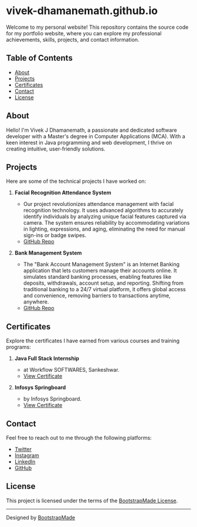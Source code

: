 # vivek-dhamanemath.github.io

Welcome to my personal website! This repository contains the source code for my portfolio website, where you can explore my professional achievements, skills, projects, and contact information.

## Table of Contents

- [About](#about)
- [Projects](#projects)
- [Certificates](#certificates)
- [Contact](#contact)
- [License](#license)

## About

Hello! I'm Vivek J Dhamanemath, a passionate and dedicated software developer with a Master's degree in Computer Applications (MCA). With a keen interest in Java programming and web development, I thrive on creating intuitive, user-friendly solutions.

## Projects

Here are some of the technical projects I have worked on:

1. **Facial Recognition Attendance System**
   - Our project revolutionizes attendance management with facial recognition technology. It uses advanced algorithms to accurately identify individuals by analyzing unique facial features captured via camera. The system ensures reliability by accommodating variations in lighting, expressions, and aging, eliminating the need for manual sign-ins or badge swipes.
   - [GitHub Repo](https://github.com/vivek-dhamanemath/project-1)

2. **Bank Management System**
   - The "Bank Account Management System" is an Internet Banking application that lets customers manage their accounts online. It simulates standard banking processes, enabling features like deposits, withdrawals, account setup, and reporting. Shifting from traditional banking to a 24/7 virtual platform, it offers global access and convenience, removing barriers to transactions anytime, anywhere.
   - [GitHub Repo](https://github.com/vivek-dhamanemath/project-2)

## Certificates

Explore the certificates I have earned from various courses and training programs:

1. **Java Full Stack Internship**
   - at Workflow SOFTWARES, Sankeshwar.
   - [View Certificate](assets/img/certificates/certificate1.jpg)

2. **Infosys Springboard**
   - by Infosys Springboard.
   - [View Certificate](assets/img/certificates/certificate4.jpg)

## Contact

Feel free to reach out to me through the following platforms:

- [Twitter](https://x.com/vivekjd15)
- [Instagram](https://www.instagram.com/vivek_jd15/)
- [LinkedIn](https://www.linkedin.com/in/vivek-dhamanemath/)
- [GitHub](https://github.com/vivek-dhamanemath)

## License

This project is licensed under the terms of the [BootstrapMade License](https://bootstrapmade.com/license/).

---

Designed by [BootstrapMade](https://bootstrapmade.com/)
